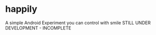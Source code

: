 # happily
A simple Android Experiment you can control with smile
STILL UNDER DEVELOPMENT - INCOMPLETE
